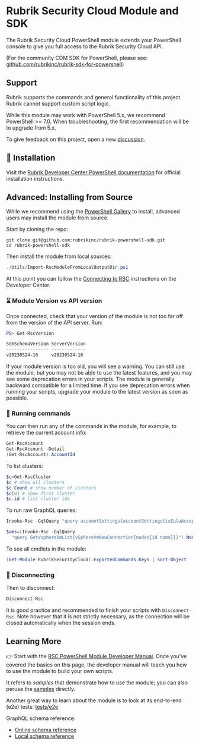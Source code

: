 # Rubrik Security Cloud Module and SDK

The Rubrik Security Cloud PowerShell module extends your PowerShell console to give you full access to the Rubrik Security Cloud API.

(For the community CDM SDK for PowerShell, please see:
[github.com/rubrikinc/rubrik-sdk-for-powershell](https://github.com/rubrikinc/rubrik-sdk-for-powershell))

## Support

Rubrik supports the commands and general functionality of this project. Rubrik cannot support custom script logic.

While this module may work with PowerShell 5.x, we recommend PowerShell >= 7.0. 
When troubleshooting, the first recommendation will be to upgrade from 5.x.

To give feedback on this project, open a new [discussion](https://github.com/rubrikinc/rubrik-powershell-sdk/discussions). 

## :hammer: Installation

Visit the [Rubrik Developer Center PowerShell documentation](https://developer.rubrik.com/SDKs-and-Tools/PowerShell/) 
for official installation instructions. 

## Advanced: Installing from Source

While we recommend using the [PowerShell Gallery]([url](https://www.powershellgallery.com/packages/RubrikSecurityCloud)) to install,
advanced users may install the module from source.

Start by cloning the repo:

```shell
git clone git@github.com:rubrikinc/rubrik-powershell-sdk.git
cd rubrik-powershell-sdk
```

Then install the module from local sources:

```powershell
./Utils/Import-RscModuleFromLocalOutputDir.ps1
```

At this point you can follow the [Connecting to RSC](https://developer.rubrik.com/SDKs-and-Tools/PowerShell/#connecting-to-rsc) 
instructions on the Developer Center.

### :hourglass: Module Version vs API version

Once connected, check that your version of the module is not too far off from the version of the API server.
Run:

```powershell
PS> Get-RscVersion

SdkSchemaVersion ServerVersion
---------------- -------------
v20230524-16     v20230524-16
```

If your module version is too old, you will see a warning.
You can still use the module, but you may not be able to use
the latest features, and you may see
some deprecation errors in your scripts. The module is generally backward compatible for a limited
time. If you see deprecation errors when running your scripts,
upgrade your module to the latest version as soon as possible.

### :running: Running commands

You can then run any of the commands in the module,
for example, to retrieve the current account info:

```powershell
Get-RscAccount
Get-RscAccount -Detail
(Get-RscAccount).AccountId
```

To list clusters:

```powershell
$c=Get-RscCluster
$c # show all clusters
$c.Count # show number of clusters
$c[0] # show first cluster
$c.id # list cluster ids
```

To run raw GraphQL queries:

```powershell
Invoke-Rsc -GqlQuery "query accountSettings{accountSettings{isEulaAccepted}}"

$vms=(Invoke-Rsc -GqlQuery 
  "query GetVsphereVmList{vSphereVmNewConnection{nodes{id name}}}").Nodes
```

To see all cmdlets in the module:

```powershell
(Get-Module RubrikSecurityCloud).ExportedCommands.Keys | Sort-Object
```

### :electric_plug: Disconnecting

Then to disconnect:

```powershell
Disconnect-Rsc
```

It is good practice and recommended to finish your scripts
with `Disconnect-Rsc`. Note however that it is not strictly
necessary, as the connection will be closed automatically
when the session ends.

## Learning More

:point_right: Start with the
[RSC PowerShell Module Developer Manual](docs/developer_manual.md).
Once you've covered the basics on this page, the developer manual
will teach you how to use the module to build your own scripts.

It refers to _samples_ that demonstrate how to use the module;
you can also peruse the [samples](Samples/) directly.

Another great way to learn about the module is to look at its
end-to-end (e2e) tests: [tests/e2e](Tests/e2e/)

GraphQL schema reference:

- [Online schema reference](https://rubrikinc.github.io/rubrik-api-documentation/schema/reference)
- [Local schema reference](docs/graphql/rsc_schema.graphql.json)
